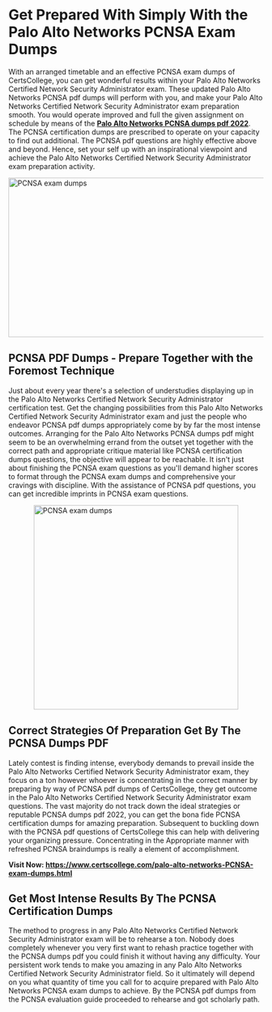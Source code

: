 <h1><strong>Get Prepared With Simply With the Palo Alto Networks PCNSA Exam Dumps&nbsp;</strong></h1>
<p><span style="font-weight: 400;">With an arranged timetable and an effective  PCNSA exam dumps of CertsCollege, you can get wonderful results within your Palo Alto Networks Certified Network Security Administrator exam. These updated Palo Alto Networks PCNSA pdf dumps will perform with you, and make your Palo Alto Networks Certified Network Security Administrator exam preparation smooth. You would operate improved and full the given assignment on schedule by means of the <strong><a href="https://www.certscollege.com/palo-alto-networks-PCNSA-exam-dumps.html">Palo Alto Networks PCNSA dumps pdf 2022</a></strong>. The PCNSA certification dumps are prescribed to operate on your capacity to find out additional. The  PCNSA pdf questions are highly effective above and beyond. Hence, set your self up with an inspirational viewpoint and achieve the Palo Alto Networks Certified Network Security Administrator exam preparation activity.&nbsp;</span></p>
<p><span style="font-weight: 400;"><img style="display: block; margin-left: auto; margin-right: auto;" src="https://i.ibb.co/CPDK3ps/Yellow-and-Blue-Initiative-Blog-Banner.png" alt="PCNSA exam dumps" width="559" height="315" /></span></p>
<h2><strong>PCNSA PDF Dumps - Prepare Together with the Foremost Technique</strong></h2>
<p><span style="font-weight: 400;">Just about every year there's a selection of understudies displaying up in the Palo Alto Networks Certified Network Security Administrator certification test. Get the changing possibilities from this Palo Alto Networks Certified Network Security Administrator exam and just the people who endeavor PCNSA pdf dumps appropriately come by by far the most intense outcomes. Arranging for the Palo Alto Networks PCNSA dumps pdf might seem to be an overwhelming errand from the outset yet together with the correct path and appropriate critique material like PCNSA certification dumps questions, the objective will appear to be reachable. It isn't just about finishing the PCNSA exam questions as you'll demand higher scores to format through the PCNSA exam dumps and comprehensive your cravings with discipline. With the assistance of PCNSA pdf questions, you can get incredible imprints in PCNSA exam questions.</span></p>
<p><span style="font-weight: 400;"><a href="https://tinyurl.com/ycmx4cc2"><img style="display: block; margin-left: auto; margin-right: auto;" src="https://i.ibb.co/9tMrhdY/Teacher-Appreciation-Invitation.png" alt="PCNSA exam dumps " width="404" height="404" /></a></span></p>
<h2><strong>Correct Strategies Of Preparation Get By The PCNSA Dumps PDF</strong></h2>
<p><span style="font-weight: 400;">Lately contest is finding intense, everybody demands to prevail inside the Palo Alto Networks Certified Network Security Administrator exam, they focus on a ton however whoever is concentrating in the correct manner by preparing by way of PCNSA pdf dumps of CertsCollege, they get outcome in the Palo Alto Networks Certified Network Security Administrator exam questions. The vast majority do not track down the ideal strategies or reputable PCNSA dumps pdf 2022, you can get the bona fide PCNSA certification dumps for amazing preparation. Subsequent to buckling down with the  PCNSA pdf questions of CertsCollege this can help with delivering your organizing pressure. Concentrating in the Appropriate manner with refreshed PCNSA braindumps is really a element of accomplishment.</span></p>
<p><span style="font-weight: 400;"><strong>Visit Now: <a href="https://www.certscollege.com/palo-alto-networks-PCNSA-exam-dumps.html">https://www.certscollege.com/palo-alto-networks-PCNSA-exam-dumps.html</a></strong></span></p>
<h2><strong>Get Most Intense Results By The PCNSA Certification Dumps</strong></h2>
<p><span style="font-weight: 400;">The method to progress in any Palo Alto Networks Certified Network Security Administrator exam will be to rehearse a ton. Nobody does completely whenever you very first want to rehash practice together with the PCNSA dumps pdf you could finish it without having any difficulty. Your persistent work tends to make you amazing in any Palo Alto Networks Certified Network Security Administrator field. So it ultimately will depend on you what quantity of time you call for to acquire prepared with Palo Alto Networks PCNSA exam dumps to achieve. By the PCNSA pdf dumps from the PCNSA evaluation guide proceeded to rehearse and got scholarly path.</span></p>
